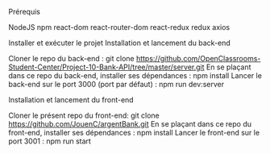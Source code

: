 Prérequis

NodeJS
npm
react-dom
react-router-dom
react-redux
redux
axios


Installer et exécuter le projet Installation et lancement du back-end

Cloner le repo du back-end : git clone https://github.com/OpenClassrooms-Student-Center/Project-10-Bank-API/tree/master/server.git
En se plaçant dans ce repo du back-end, installer ses dépendances : npm install
Lancer le back-end sur le port 3000 (port par défaut) : npm run dev:server

Installation et lancement du front-end

Cloner le présent repo du front-end: git clone https://github.com/JouenC/argentBank.git
En se plaçant dans ce repo du front-end, installer ses dépendances : npm install
Lancer le front-end sur le port 3001 : npm run start
